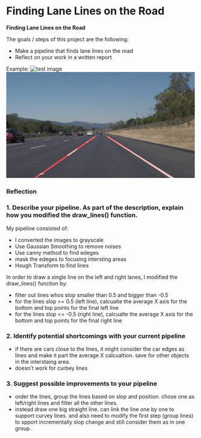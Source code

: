 # **Finding Lane Lines on the Road** 


**Finding Lane Lines on the Road**

The goals / steps of this project are the following:
* Make a pipeline that finds lane lines on the road
* Reflect on your work in a written report

Example:
![test image](test_images/solidWhiteRight.jpg)
![test image output](test_images_output/solidWhiteRight.jpg)



### Reflection

### 1. Describe your pipeline. As part of the description, explain how you modified the draw_lines() function.

My pipeline consisted of:
* I converted the images to grayscale
* Use Gaussian Smoothing to remove noises
* Use canny method to find edeges
* mask the edeges to focusing intersting areas
* Hough Transform to find lines

In order to draw a single line on the left and right lanes, I modified the draw_lines() function by:
* filter out lines whos slop smaller than 0.5 and bigger than -0.5
* for the lines slop >= 0.5 (left line), calcualte the average X axis for the bottom and top points for the final left line
* for the lines slop <= -0.5 (right line), calcualte the average X axis for the bottom and top points for the final right line


### 2. Identify potential shortcomings with your current pipeline


* if there are cars close to the lines, it might consider the car edges as lines and make it part the average X calcualtion. save for other objects in the interstaing area.
* doesn't work for curbey lines


### 3. Suggest possible improvements to your pipeline

* order the lines, group the lines based on slop and position. chose one as left/right lines and filter all the other lines.
* instead draw one big straight line. can link the line one by one to support curvey lines. and also need to modify the first step (group lines) to spport incrementally slop change and still consider them as in one group.